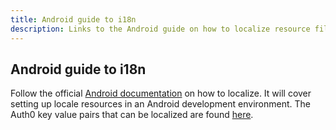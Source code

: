 ```yaml
---
title: Android guide to i18n
description: Links to the Android guide on how to localize resource files.
---
```


## Android guide to i18n

Follow the official [Android documentation](http://developer.android.com/guide/topics/resources/localization.html) on how to localize. It will cover setting up locale resources in an Android development environment. The Auth0 key value pairs that can be localized are found [here](https://github.com/auth0/Auth0.Android/blob/master/auth0/src/main/res/values/strings.xml).
